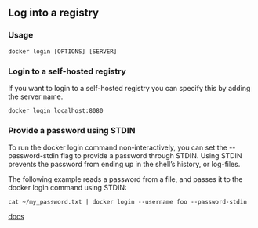 ## Log into a registry

### Usage
`docker login [OPTIONS] [SERVER]`

### Login to a self-hosted registry
If you want to login to a self-hosted registry you can specify this by adding the server name.

`docker login localhost:8080`

### Provide a password using STDIN
To run the docker login command non-interactively, you can set the --password-stdin flag to provide a password through STDIN. Using STDIN prevents the password from ending up in the shell’s history, or log-files.

The following example reads a password from a file, and passes it to the docker login command using STDIN:

`cat ~/my_password.txt | docker login --username foo --password-stdin`

[docs](https://docs.docker.com/engine/reference/commandline/login/#parent-command)
